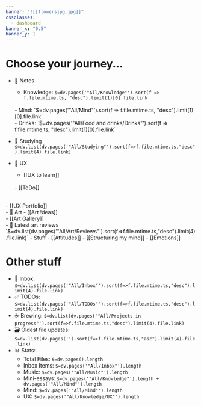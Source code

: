 ```yaml
---
banner: "![[flowersjpg.jpg]]"
cssclasses:
  - dashboard
banner_x: "0.5"
banner_y: 1
---
```

# Choose your journey...

- 📝 Notes
	- Knowledge: `$=dv.pages('"All/Knowledge"').sort(f => f.file.mtime.ts, "desc").limit(1)[0].file.link`  
	<br>
	- Mind: `$=dv.pages('"All/Mind"').sort(f => f.file.mtime.ts, "desc").limit(1)[0].file.link` 
	<br>
	- Drinks: `$=dv.pages('"All/Food and drinks/Drinks"').sort(f => f.file.mtime.ts, "desc").limit(1)[0].file.link` 
	<br>


- 📖 Studying
`$=dv.list(dv.pages('"All/Studying"').sort(f=>f.file.mtime.ts,"desc").limit(4).file.link)`
	
- 📲 UX
	- [[UX to learn]]
	<br>
	- [[ToDo]]
<br>
	- [[UX Portfolio]]
<br>
- 🎨 Art
	- [[Art !deas]]
	<br>
	- [[Art Gallery]]
<br>
- 🧾 Latest art reviews
`$=dv.list(dv.pages('"All/Art/Reviews"').sort(f=>f.file.mtime.ts,"desc").limit(4).file.link)`
- Stuff
	- [[Attitudes]]
	- [[Structuring my mind]]
	- [[Emotions]]

# Other stuff

- 📮 Inbox: 
`$=dv.list(dv.pages('"All/Inbox"').sort(f=>f.file.mtime.ts,"desc").limit(4).file.link)`
- ✅ TODOs: 
`$=dv.list(dv.pages('"All/TODOs"').sort(f=>f.file.mtime.ts,"desc").limit(4).file.link)`
- ☕ Brewing:
`$=dv.list(dv.pages('"All/Projects in progress"').sort(f=>f.file.mtime.ts,"desc").limit(4).file.link)`
- 🗃️ Oldest file updates: 
	`$=dv.list(dv.pages('').sort(f=>f.file.mtime.ts,"asc").limit(4).file.link)`
- 📊 Stats:
	- Total Files: `$=dv.pages().length` 
	- Inbox Items: `$=dv.pages('"All/Inbox"').length`
	- Music: `$=dv.pages('"All/Music"').length`
	- Mini-essays: `$=dv.pages('"All/Knowledge"').length + dv.pages('"All/Mind"').length`
	- Mind: `$=dv.pages('"All/Mind"').length`
	- UX: `$=dv.pages('"All/Knowledge/UX"').length`